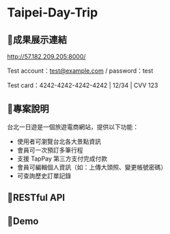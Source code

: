 # Taipei-Day-Trip

## 🔗成果展示連結
http://57.182.209.205:8000/

Test account：test@example.com / password：test

Test card：4242-4242-4242-4242 | 12/34 | CVV 123

## 🔹專案說明
台北一日遊是一個旅遊電商網站，提供以下功能：
- 使用者可瀏覽台北各大景點資訊
- 會員可一次預訂多筆行程
- 支援 TapPay 第三方支付完成付款
- 會員可編輯個人資訊（如：上傳大頭照、變更帳號密碼）
- 可查詢歷史訂單記錄

## 🔹RESTful API

## 🔹Demo
